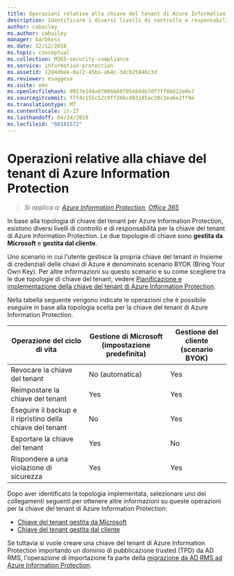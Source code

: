 ```yaml
---
title: Operazioni relative alla chiave del tenant di Azure Information Protection
description: Identificare i diversi livelli di controllo e responsabilità per la chiave del tenant di Azure Information Protection.
author: cabailey
ms.author: cabailey
manager: barbkess
ms.date: 12/12/2018
ms.topic: conceptual
ms.collection: M365-security-compliance
ms.service: information-protection
ms.assetid: 1284d0ee-0a72-45ba-a64c-3dcb25846c3d
ms.reviewer: esaggese
ms.suite: ems
ms.openlocfilehash: 9957e144a97006660f05484db7df7ff86622e0e7
ms.sourcegitcommit: fff4c155c52c9ff20bc4931d5ac20c3ea6e2ff9e
ms.translationtype: MT
ms.contentlocale: it-IT
ms.lasthandoff: 04/24/2019
ms.locfileid: "60181572"
---
```

# <a name="operations-for-your-azure-information-protection-tenant-key"></a>Operazioni relative alla chiave del tenant di Azure Information Protection

>*Si applica a: [Azure Information Protection](https://azure.microsoft.com/pricing/details/information-protection), [Office 365](https://download.microsoft.com/download/E/C/F/ECF42E71-4EC0-48FF-AA00-577AC14D5B5C/Azure_Information_Protection_licensing_datasheet_EN-US.pdf)*

In base alla topologia di chiave del tenant per Azure Information Protection, esistono diversi livelli di controllo e di responsabilità per la chiave del tenant di Azure Information Protection. Le due topologie di chiave sono **gestita da Microsoft** e **gestita dal cliente**.

Uno scenario in cui l'utente gestisce la propria chiave del tenant in Insieme di credenziali delle chiavi di Azure è denominato scenario BYOK (Bring Your Own Key). Per altre informazioni su questo scenario e su come scegliere tra le due topologie di chiave del tenant, vedere [Pianificazione e implementazione della chiave del tenant di Azure Information Protection](plan-implement-tenant-key.md).

Nella tabella seguente vengono indicate le operazioni che è possibile eseguire in base alla topologia scelta per la chiave del tenant di Azure Information Protection.

|Operazione del ciclo di vita|Gestione di Microsoft (impostazione predefinita)|Gestione del cliente (scenario BYOK)|
|-----------------------|-------------------------------|---------------------------|
|Revocare la chiave del tenant|No (automatica)|Yes|
|Reimpostare la chiave del tenant|Yes|Yes|
|Eseguire il backup e il ripristino della chiave del tenant|No|Yes|
|Esportare la chiave del tenant|Yes|No|
|Rispondere a una violazione di sicurezza|Yes|Yes|

Dopo aver identificato la topologia implementata, selezionare uno dei collegamenti seguenti per ottenere altre informazioni su queste operazioni per la chiave del tenant di Azure Information Protection:

- [Chiave del tenant gestita da Microsoft](operations-microsoft-managed-tenant-key.md)
- [Chiave del tenant gestita dal cliente](operations-customer-managed-tenant-key.md)

Se tuttavia si vuole creare una chiave del tenant di Azure Information Protection importando un dominio di pubblicazione trusted (TPD) da AD RMS, l'operazione di importazione fa parte della [migrazione da AD RMS ad Azure Information Protection](migrate-from-ad-rms-to-azure-rms.md).  

